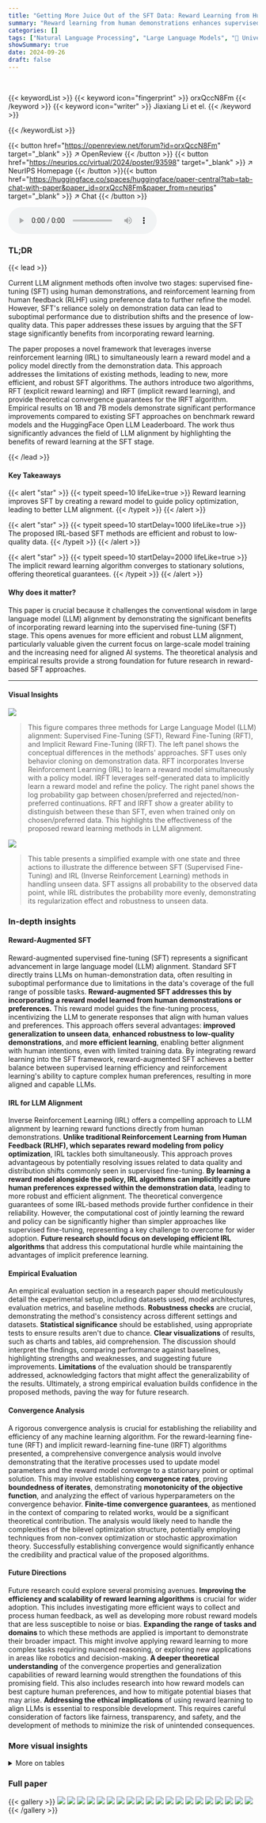 ```yaml
---
title: "Getting More Juice Out of the SFT Data: Reward Learning from Human Demonstration Improves SFT for LLM Alignment"
summary: "Reward learning from human demonstrations enhances supervised fine-tuning (SFT) for better LLM alignment."
categories: []
tags: ["Natural Language Processing", "Large Language Models", "🏢 University of Minnesota",]
showSummary: true
date: 2024-09-26
draft: false
---
```


<br>

{{< keywordList >}}
{{< keyword icon="fingerprint" >}} orxQccN8Fm {{< /keyword >}}
{{< keyword icon="writer" >}} Jiaxiang Li et el. {{< /keyword >}}
 
{{< /keywordList >}}

{{< button href="https://openreview.net/forum?id=orxQccN8Fm" target="_blank" >}}
↗ OpenReview
{{< /button >}}
{{< button href="https://neurips.cc/virtual/2024/poster/93598" target="_blank" >}}
↗ NeurIPS Homepage
{{< /button >}}{{< button href="https://huggingface.co/spaces/huggingface/paper-central?tab=tab-chat-with-paper&paper_id=orxQccN8Fm&paper_from=neurips" target="_blank" >}}
↗ Chat
{{< /button >}}



<audio controls>
    <source src="https://ai-paper-reviewer.com/orxQccN8Fm/podcast.wav" type="audio/wav">
    Your browser does not support the audio element.
</audio>


### TL;DR


{{< lead >}}

Current LLM alignment methods often involve two stages: supervised fine-tuning (SFT) using human demonstrations, and reinforcement learning from human feedback (RLHF) using preference data to further refine the model. However,  SFT's reliance solely on demonstration data can lead to suboptimal performance due to distribution shifts and the presence of low-quality data. This paper addresses these issues by arguing that the SFT stage significantly benefits from incorporating reward learning.

The paper proposes a novel framework that leverages inverse reinforcement learning (IRL) to simultaneously learn a reward model and a policy model directly from the demonstration data. This approach addresses the limitations of existing methods, leading to new, more efficient, and robust SFT algorithms.  The authors introduce two algorithms, RFT (explicit reward learning) and IRFT (implicit reward learning), and provide theoretical convergence guarantees for the IRFT algorithm.  Empirical results on 1B and 7B models demonstrate significant performance improvements compared to existing SFT approaches on benchmark reward models and the HuggingFace Open LLM Leaderboard.  The work thus significantly advances the field of LLM alignment by highlighting the benefits of reward learning at the SFT stage.

{{< /lead >}}


#### Key Takeaways

{{< alert "star" >}}
{{< typeit speed=10 lifeLike=true >}} Reward learning improves SFT by creating a reward model to guide policy optimization, leading to better LLM alignment. {{< /typeit >}}
{{< /alert >}}

{{< alert "star" >}}
{{< typeit speed=10 startDelay=1000 lifeLike=true >}} The proposed IRL-based SFT methods are efficient and robust to low-quality data. {{< /typeit >}}
{{< /alert >}}

{{< alert "star" >}}
{{< typeit speed=10 startDelay=2000 lifeLike=true >}} The implicit reward learning algorithm converges to stationary solutions, offering theoretical guarantees. {{< /typeit >}}
{{< /alert >}}

#### Why does it matter?
This paper is crucial because it challenges the conventional wisdom in large language model (LLM) alignment by demonstrating the significant benefits of incorporating reward learning into the supervised fine-tuning (SFT) stage.  This opens avenues for more efficient and robust LLM alignment, particularly valuable given the current focus on large-scale model training and the increasing need for aligned AI systems. The theoretical analysis and empirical results provide a strong foundation for future research in reward-based SFT approaches.

------
#### Visual Insights



![](https://ai-paper-reviewer.com/orxQccN8Fm/figures_2_1.jpg)

> This figure compares three methods for Large Language Model (LLM) alignment: Supervised Fine-Tuning (SFT), Reward Fine-Tuning (RFT), and Implicit Reward Fine-Tuning (IRFT).  The left panel shows the conceptual differences in the methods' approaches. SFT uses only behavior cloning on demonstration data. RFT incorporates Inverse Reinforcement Learning (IRL) to learn a reward model simultaneously with a policy model. IRFT leverages self-generated data to implicitly learn a reward model and refine the policy. The right panel shows the log probability gap between chosen/preferred and rejected/non-preferred continuations.  RFT and IRFT show a greater ability to distinguish between these than SFT, even when trained only on chosen/preferred data. This highlights the effectiveness of the proposed reward learning methods in LLM alignment.





![](https://ai-paper-reviewer.com/orxQccN8Fm/tables_4_1.jpg)

> This table presents a simplified example with one state and three actions to illustrate the difference between SFT (Supervised Fine-Tuning) and IRL (Inverse Reinforcement Learning) methods in handling unseen data.  SFT assigns all probability to the observed data point, while IRL distributes the probability more evenly, demonstrating its regularization effect and robustness to unseen data.





### In-depth insights


#### Reward-Augmented SFT
Reward-augmented supervised fine-tuning (SFT) represents a significant advancement in large language model (LLM) alignment.  Standard SFT directly trains LLMs on human-demonstration data, often resulting in suboptimal performance due to limitations in the data's coverage of the full range of possible tasks.  **Reward-augmented SFT addresses this by incorporating a reward model learned from human demonstrations or preferences.** This reward model guides the fine-tuning process, incentivizing the LLM to generate responses that align with human values and preferences. This approach offers several advantages: **improved generalization to unseen data**, **enhanced robustness to low-quality demonstrations**, and **more efficient learning**, enabling better alignment with human intentions, even with limited training data.  By integrating reward learning into the SFT framework, reward-augmented SFT achieves a better balance between supervised learning efficiency and reinforcement learning's ability to capture complex human preferences, resulting in more aligned and capable LLMs.

#### IRL for LLM Alignment
Inverse Reinforcement Learning (IRL) offers a compelling approach to LLM alignment by learning reward functions directly from human demonstrations.  **Unlike traditional Reinforcement Learning from Human Feedback (RLHF), which separates reward modeling from policy optimization**, IRL tackles both simultaneously. This approach proves advantageous by potentially resolving issues related to data quality and distribution shifts commonly seen in supervised fine-tuning.  **By learning a reward model alongside the policy, IRL algorithms can implicitly capture human preferences expressed within the demonstration data**, leading to more robust and efficient alignment.  The theoretical convergence guarantees of some IRL-based methods provide further confidence in their reliability. However, the computational cost of jointly learning the reward and policy can be significantly higher than simpler approaches like supervised fine-tuning, representing a key challenge to overcome for wider adoption.  **Future research should focus on developing efficient IRL algorithms** that address this computational hurdle while maintaining the advantages of implicit preference learning.

#### Empirical Evaluation
An empirical evaluation section in a research paper should meticulously detail the experimental setup, including datasets used, model architectures, evaluation metrics, and baseline methods.  **Robustness checks** are crucial, demonstrating the method's consistency across different settings and datasets.  **Statistical significance** should be established, using appropriate tests to ensure results aren't due to chance.  **Clear visualizations** of results, such as charts and tables, aid comprehension.  The discussion should interpret the findings, comparing performance against baselines, highlighting strengths and weaknesses, and suggesting future improvements.  **Limitations** of the evaluation should be transparently addressed, acknowledging factors that might affect the generalizability of the results.  Ultimately, a strong empirical evaluation builds confidence in the proposed methods, paving the way for future research.

#### Convergence Analysis
A rigorous convergence analysis is crucial for establishing the reliability and efficiency of any machine learning algorithm.  For the reward-learning fine-tune (RFT) and implicit reward-learning fine-tune (IRFT) algorithms presented, a comprehensive convergence analysis would involve demonstrating that the iterative processes used to update model parameters and the reward model converge to a stationary point or optimal solution. This may involve establishing **convergence rates**, proving **boundedness of iterates**, demonstrating **monotonicity of the objective function**, and analyzing the effect of various hyperparameters on the convergence behavior.  **Finite-time convergence guarantees**, as mentioned in the context of comparing to related works, would be a significant theoretical contribution.  The analysis would likely need to handle the complexities of the bilevel optimization structure, potentially employing techniques from non-convex optimization or stochastic approximation theory.  Successfully establishing convergence would significantly enhance the credibility and practical value of the proposed algorithms.

#### Future Directions
Future research could explore several promising avenues.  **Improving the efficiency and scalability of reward learning algorithms** is crucial for wider adoption.  This includes investigating more efficient ways to collect and process human feedback, as well as developing more robust reward models that are less susceptible to noise or bias.  **Expanding the range of tasks and domains** to which these methods are applied is important to demonstrate their broader impact.  This might involve applying reward learning to more complex tasks requiring nuanced reasoning, or exploring new applications in areas like robotics and decision-making.  **A deeper theoretical understanding** of the convergence properties and generalization capabilities of reward learning would strengthen the foundations of this promising field.  This also includes research into how reward models can best capture human preferences, and how to mitigate potential biases that may arise.  **Addressing the ethical implications** of using reward learning to align LLMs is essential to responsible development. This requires careful consideration of factors like fairness, transparency, and safety, and the development of methods to minimize the risk of unintended consequences.


### More visual insights




<details>
<summary>More on tables
</summary>


![](https://ai-paper-reviewer.com/orxQccN8Fm/tables_6_1.jpg)
> This table compares the memory usage and computation time for Algorithm 1 and Algorithm 2, relative to standard Supervised Fine-Tuning (SFT).  Algorithm 1, which involves training a reward model and a policy model simultaneously, requires more memory (Forward+Backward) and has a computation time equivalent to 2SFTs plus the time required for generating continuations. Algorithm 2, which implicitly learns the reward model through self-generation, is more efficient, requiring less memory (Backward) and a computation time comparable to a single SFT plus generation time. 

![](https://ai-paper-reviewer.com/orxQccN8Fm/tables_9_1.jpg)
> This table presents the performance of the Supervised Fine-Tuning (SFT), Self-Play Fine-tune (SPIN), and Implicit Reward-learning Fine-Tune (IRFT) methods on the pythia-1.4b model across various tasks from the HuggingFace Open LLM Leaderboard.  It compares the performance using different numbers of training epochs and shows the impact of the proposed IRFT method on model performance. The results demonstrate the improved performance of IRFT, especially when compared to the baseline SFT method.

![](https://ai-paper-reviewer.com/orxQccN8Fm/tables_9_2.jpg)
> This table presents the performance comparison between Standard Fine-tuning (SFT), Self-Play Fine-tuning (SPIN), and the proposed Implicit Reward Fine-tuning (IRFT) methods on the Pythia-1.4b model.  The evaluation is conducted across multiple tasks from the HuggingFace Open LLM Leaderboard. The table shows the performance metrics for each method, including accuracy and exact match scores, and varying the number of iterations (T and K) for the IRFT algorithm.

![](https://ai-paper-reviewer.com/orxQccN8Fm/tables_19_1.jpg)
> This table presents the results of experiments comparing the performance of the Self-Play Fine-tune (SPIN) algorithm and the proposed Implicit Reward-learning Fine-tuning (IRFT) algorithm (Algorithm 2 in the paper) on the Pythia-1.4b language model.  The models were evaluated across various tasks from the HuggingFace Open LLM Leaderboard. The table shows the performance metrics (accuracy, exact match, etc.) achieved by different versions of the model (with different values of T, a hyperparameter that controls the training process).  This table helps illustrate the effectiveness of the IRFT algorithm in improving the performance of the LLM for multiple tasks.

![](https://ai-paper-reviewer.com/orxQccN8Fm/tables_20_1.jpg)
> This table shows the performance comparison of different methods on the HuggingFace Open LLM Leaderboard.  The methods compared include Standard Supervised Fine-Tuning (SFT), Self-Play Fine-Tune (SPIN), and the proposed Implicit Reward Fine-Tuning (IRFT) method with different numbers of training epochs.  The results are presented across various tasks included in the leaderboard, highlighting the improvement in performance achieved by the proposed method over SFT and SPIN.

![](https://ai-paper-reviewer.com/orxQccN8Fm/tables_20_2.jpg)
> This table compares the performance of different versions of the base model, zephyr-7b-sft-full, across various tasks from the HuggingFace Open LLM Leaderboard.  It highlights the impact of using different versions of the evaluation code and model on the overall results, emphasizing the importance of consistent evaluation methodology for accurate comparisons.

![](https://ai-paper-reviewer.com/orxQccN8Fm/tables_20_3.jpg)
> This table shows the win-rate of models trained using different methods: SFT, SPIN (which is equivalent to IRFT with T=1), and IRFT with T=5.  The win-rate represents the percentage of times the reward of the model's generated continuation is higher than the reward of the reference model's continuation.  The results demonstrate the improvement in the ability to distinguish between preferred and rejected continuations as the method progresses from SFT to IRFT with T=5, showcasing the efficacy of the reward learning approach.

</details>




### Full paper

{{< gallery >}}
<img src="https://ai-paper-reviewer.com/orxQccN8Fm/1.png" class="grid-w50 md:grid-w33 xl:grid-w25" />
<img src="https://ai-paper-reviewer.com/orxQccN8Fm/2.png" class="grid-w50 md:grid-w33 xl:grid-w25" />
<img src="https://ai-paper-reviewer.com/orxQccN8Fm/3.png" class="grid-w50 md:grid-w33 xl:grid-w25" />
<img src="https://ai-paper-reviewer.com/orxQccN8Fm/4.png" class="grid-w50 md:grid-w33 xl:grid-w25" />
<img src="https://ai-paper-reviewer.com/orxQccN8Fm/5.png" class="grid-w50 md:grid-w33 xl:grid-w25" />
<img src="https://ai-paper-reviewer.com/orxQccN8Fm/6.png" class="grid-w50 md:grid-w33 xl:grid-w25" />
<img src="https://ai-paper-reviewer.com/orxQccN8Fm/7.png" class="grid-w50 md:grid-w33 xl:grid-w25" />
<img src="https://ai-paper-reviewer.com/orxQccN8Fm/8.png" class="grid-w50 md:grid-w33 xl:grid-w25" />
<img src="https://ai-paper-reviewer.com/orxQccN8Fm/9.png" class="grid-w50 md:grid-w33 xl:grid-w25" />
<img src="https://ai-paper-reviewer.com/orxQccN8Fm/10.png" class="grid-w50 md:grid-w33 xl:grid-w25" />
<img src="https://ai-paper-reviewer.com/orxQccN8Fm/11.png" class="grid-w50 md:grid-w33 xl:grid-w25" />
<img src="https://ai-paper-reviewer.com/orxQccN8Fm/12.png" class="grid-w50 md:grid-w33 xl:grid-w25" />
<img src="https://ai-paper-reviewer.com/orxQccN8Fm/13.png" class="grid-w50 md:grid-w33 xl:grid-w25" />
<img src="https://ai-paper-reviewer.com/orxQccN8Fm/14.png" class="grid-w50 md:grid-w33 xl:grid-w25" />
<img src="https://ai-paper-reviewer.com/orxQccN8Fm/15.png" class="grid-w50 md:grid-w33 xl:grid-w25" />
<img src="https://ai-paper-reviewer.com/orxQccN8Fm/16.png" class="grid-w50 md:grid-w33 xl:grid-w25" />
<img src="https://ai-paper-reviewer.com/orxQccN8Fm/17.png" class="grid-w50 md:grid-w33 xl:grid-w25" />
<img src="https://ai-paper-reviewer.com/orxQccN8Fm/18.png" class="grid-w50 md:grid-w33 xl:grid-w25" />
<img src="https://ai-paper-reviewer.com/orxQccN8Fm/19.png" class="grid-w50 md:grid-w33 xl:grid-w25" />
<img src="https://ai-paper-reviewer.com/orxQccN8Fm/20.png" class="grid-w50 md:grid-w33 xl:grid-w25" />
{{< /gallery >}}